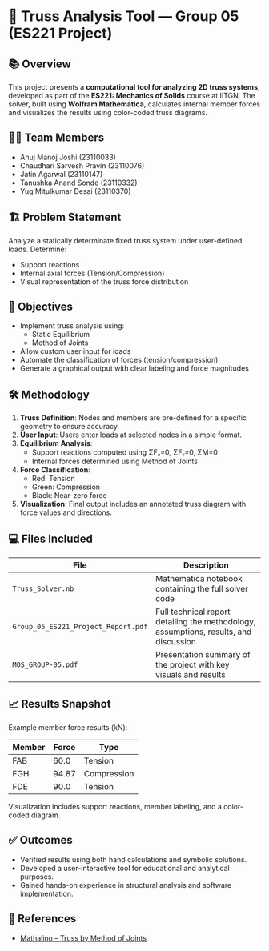 # 🔧 Truss Analysis Tool — Group 05 (ES221 Project)

## 📚 Overview

This project presents a **computational tool for analyzing 2D truss systems**, developed as part of the **ES221: Mechanics of Solids** course at IITGN. The solver, built using **Wolfram Mathematica**, calculates internal member forces and visualizes the results using color-coded truss diagrams.

## 👨‍🔬 Team Members

- Anuj Manoj Joshi (23110033)  
- Chaudhari Sarvesh Pravin (23110076)  
- Jatin Agarwal (23110147)  
- Tanushka Anand Sonde (23110332)  
- Yug Mitulkumar Desai (23110370)

## 🏗️ Problem Statement

Analyze a statically determinate fixed truss system under user-defined loads. Determine:

- Support reactions  
- Internal axial forces (Tension/Compression)  
- Visual representation of the truss force distribution

## 🎯 Objectives

- Implement truss analysis using:
  - Static Equilibrium
  - Method of Joints
- Allow custom user input for loads
- Automate the classification of forces (tension/compression)
- Generate a graphical output with clear labeling and force magnitudes

## 🛠️ Methodology

1. **Truss Definition**: Nodes and members are pre-defined for a specific geometry to ensure accuracy.
2. **User Input**: Users enter loads at selected nodes in a simple format.
3. **Equilibrium Analysis**:
   - Support reactions computed using ΣFₓ=0, ΣFᵧ=0, ΣM=0
   - Internal forces determined using Method of Joints
4. **Force Classification**:
   - Red: Tension  
   - Green: Compression  
   - Black: Near-zero force
5. **Visualization**: Final output includes an annotated truss diagram with force values and directions.

## 💻 Files Included

| File | Description |
|------|-------------|
| `Truss_Solver.nb` | Mathematica notebook containing the full solver code |
| `Group_05_ES221_Project_Report.pdf` | Full technical report detailing the methodology, assumptions, results, and discussion |
| `MOS_GROUP-05.pdf` | Presentation summary of the project with key visuals and results |

## 📈 Results Snapshot

Example member force results (kN):

| Member | Force | Type |
|--------|-------|------|
| FAB    | 60.0  | Tension |
| FGH    | 94.87 | Compression |
| FDE    | 90.0  | Tension |

Visualization includes support reactions, member labeling, and a color-coded diagram.

## ✅ Outcomes

- Verified results using both hand calculations and symbolic solutions.
- Developed a user-interactive tool for educational and analytical purposes.
- Gained hands-on experience in structural analysis and software implementation.

## 📎 References

- [Mathalino – Truss by Method of Joints](https://mathalino.com/reviewer/engineering-mechanics/problem-414-truss-method-joints)
